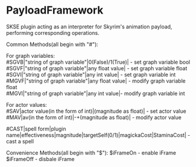 # PayloadFramework
SKSE plugin acting as an interpreter for Skyrim's animation payload, performing corresponding operations.

Common Methods(all begin with "#"):

For graph variables:<br/>
#SGVB|"string of graph variable"|0(False)/1(True)| - set graph variable bool<br/>
#SGVF|"string of graph variable"|any float value| - set graph variable float<br/>
#SGVI|"string of graph variable"|any int value| - set graph variable int<br/>
#MGVF|"string of graph variable"|any float value| - modify graph variable float<br/>
#MGVI|"string of graph variable"|any int value|- modify graph variable int<br/>

For actor values:<br/>
#SAV|actor value(in the form of int)|(magnitude as float)| - set actor value<br/>
#MAV|av(in the form of int)|-+(magnitude as float)| - modify actor value<br/>

#CAST|spell form|plugin name|effectiveness|magnitude|targetSelf(0/1)|magickaCost|StaminaCost| - cast a spell<br/>

Convenience Methods(all begin with "$"):
$iFrameOn - enable iFrame
$iFrameOff - disbale iFrame 

